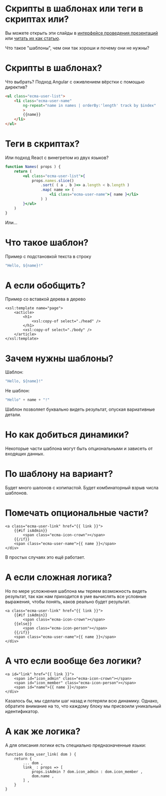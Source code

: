 # Скрипты в шаблонах или теги в скриптах или?

Вы можете открыть эти слайды в [интерфейсе проведения презентаций](https://nin-jin.github.io/slides/templates/) или [читать их как статью](https://github.com/nin-jin/slides/blob/master/templates/).

Что такое "шаблоны", чем они так хороши и почему они не нужны?

# Скрипты в шаблонах?

Что выбрать? Подход Angular с оживлением вёрстки с помощью директив? 

```html
<ul class="ecma-user-list">
    <li class="ecma-user-name"
        ng-repeat="name in names | orderBy:'length' track by $index"
        >
        {{name}}
    </li>
</ul>
```

# Теги в скриптах?

Или подход React c винегретом из двух языков?

```jsx
function Names( props ) {
    return (
        <ul class="ecma-user-list">{
            props.names.slice()
                .sort( ( a , b )=> a.length < b.length )
                .map( name => (
                    <li class="ecma-user-name">{ name }</li>
                ) )
        }</ul>
    )
}
```

Или...

# Что такое шаблон?

Пример с подстановкой текста в строку

```js
"Hello, ${name}!"
```

# А если обобщить?

Пример со вставкой дерева в дерево

```
<xsl:template name="page">
    <acticle>
        <h1>
            <xsl:copy-of select="./head" />
        </h1>
        <xsl:copy-of select="./body" />
    </article>
</xsl:template>
```

# Зачем нужны шаблоны?

Шаблон:

```js
"Hello, ${name}!"
```

Не шаблон:

```js
"Hello" + name + "!"
```

Шаблон позволяет буквально видеть результат, опуская вариативные детали.

# Но как добиться динамики?

Некоторые части шаблона могут быть опциональными и зависеть от входящих данных.

# По шаблону на вариант?

Будет много шалонов с копипастой. Будет комбинаторный взрыв числа шаблонов.

# Помечать опциональные части?

```
<a class="ecma-user-link" href="{{ link }}">
    {{#if isAdmin}}
        <span class="ecma-icon-crown"></span>
    {{/if}}
    <span class="ecma-user-name">{{ name }}</span>
</div>
```

В простых случаях это ещё работает.

# А если сложная логика?

Но по мере усложнения шаблона мы теряем возможность видеть результат, так как нам приходится в уме вычислять все условные выражения, чтобы понять, каков реально будет результат.

```
<a class="ecma-user-link" href="{{ link }}">
    {{#if isAdmin}}
        <span class="ecma-icon-crown"></span>
    {{else}}
        <span class="ecma-icon-person"></span>
    {{/if}}
    <span class="ecma-user-name">{{ name }}</span>
</div>
```

# А что если вообще без логики?

```
<a id="link" href="{{ link }}">
    <span id="icon_admin" class="ecma-icon-crown"></span>
    <span id="icon_member" class="ecma-icon-person"></span>
    <span id="name">{{ name }}</span>
</div>
```

Казалось бы, мы сделали шаг назад и потеряли всю динамику. Однако, обратите внимание на то, что каждому блоку мы присвоили уникальный идентификатор.

# А как же логика?

А для описания логики есть специально предназначенные языки:

```
function Ecma_user_link( dom ) {
    return {
        ... dom ,
        link_ : props => [
            props.isAdmin ? dom.icon_admin : dom.icon_member ,
            dom.name ,
        ] ,
    }
}
```
